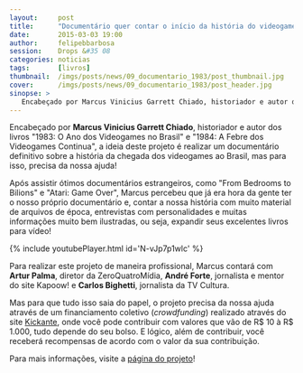 ```yaml
---
layout:     post
title:      "Documentário quer contar o início da história do videogames no Brasil"
date:       2015-03-03 19:00
author:     felipebbarbosa
session:    Drops &#35 08
categories: noticias
tags:       [livros]
thumbnail:  /imgs/posts/news/09_documentario_1983/post_thumbnail.jpg
cover:      /imgs/posts/news/09_documentario_1983/post_header.jpg
sinopse: >
   Encabeçado por Marcus Vinicius Garrett Chiado, historiador e autor dos livros "1983: O Ano dos Videogames no Brasil" e "1984: A Febre dos Videogames Continua", a ideia deste projeto é realizar um documentário definitivo sobre a história da chegada dos videogames ao Brasil, mas para isso, precisa da nossa ajuda!
---
```


Encabeçado por **Marcus Vinicius Garrett Chiado**, historiador e autor dos livros "1983: O Ano dos Videogames no Brasil" e "1984: A Febre dos Videogames Continua", a ideia deste projeto é realizar um documentário definitivo sobre a história da chegada dos videogames ao Brasil, mas para isso, precisa da nossa ajuda!

Após assistir ótimos documentários estrangeiros, como "From Bedrooms to Bilions" e "Atari: Game Over", Marcus percebeu que já era hora da gente ter o nosso próprio documentário e, contar a nossa história com muito material de arquivos de época, entrevistas com personalidades e muitas informações muito bem ilustradas, ou seja, expandir seus excelentes livros para vídeo!

{% include youtubePlayer.html id='N-vJp7p1wlc' %}

Para realizar este projeto de maneira profissional, Marcus contará com **Artur Palma**, diretor da ZeroQuatroMídia, **André Forte**, jornalista e mentor do site Kapoow! e **Carlos Bighetti**, jornalista da TV Cultura.

Mas para que tudo isso saia do papel, o projeto precisa da nossa ajuda através de um financiamento coletivo (*crowdfunding*) realizado através do site [Kickante](http://www.kickante.com.br/), onde você pode contribuir com valores que vão de R$ 10 à R$ 1.000, tudo depende do seu bolso. E lógico, além de contribuir, você receberá recompensas de acordo com o valor da sua contribuição.

Para mais informações, visite a [página do projeto](http://www.kickante.com.br/campanhas/1983-o-ano-dos-videogames-no-brasil)!
